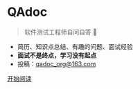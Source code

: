 
# **QAdoc**

> 软件测试工程师自问自答 :100:

* 简历、知识点总结、有趣的问题、面试经验
* **面试不是终点，学习没有起点**
* 投稿：qadoc_org@163.com

[开始阅读](README.md)

